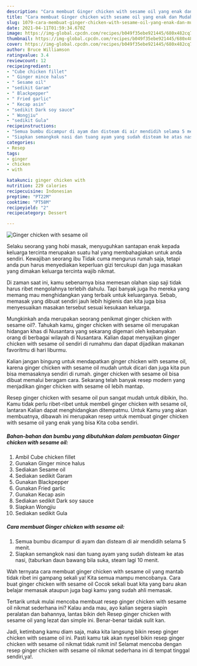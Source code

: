 ```yaml
---
description: "Cara membuat Ginger chicken with sesame oil yang enak dan Mudah Dibuat"
title: "Cara membuat Ginger chicken with sesame oil yang enak dan Mudah Dibuat"
slug: 1079-cara-membuat-ginger-chicken-with-sesame-oil-yang-enak-dan-mudah-dibuat
date: 2021-04-11T01:59:34.670Z
image: https://img-global.cpcdn.com/recipes/b049f35ebe921445/680x482cq70/ginger-chicken-with-sesame-oil-foto-resep-utama.jpg
thumbnail: https://img-global.cpcdn.com/recipes/b049f35ebe921445/680x482cq70/ginger-chicken-with-sesame-oil-foto-resep-utama.jpg
cover: https://img-global.cpcdn.com/recipes/b049f35ebe921445/680x482cq70/ginger-chicken-with-sesame-oil-foto-resep-utama.jpg
author: Bruce Williamson
ratingvalue: 3.4
reviewcount: 12
recipeingredient:
- "Cube chicken fillet"
- " Ginger mince halus"
- " Sesame oil"
- "sedikit Garam"
- " Blackpepper"
- " Fried garlic"
- " Kecap asin"
- "sedikit Dark soy sauce"
- " Wongjiu"
- "sedikit Gula"
recipeinstructions:
- "Semua bumbu dicampur di ayam dan disteam di air mendidih selama 5 menit."
- "Siapkan semangkok nasi dan tuang ayam yang sudah disteam ke atas nasi, (taburkan daun bawang bila suka, steam lagi 10 menit."
categories:
- Resep
tags:
- ginger
- chicken
- with

katakunci: ginger chicken with 
nutrition: 229 calories
recipecuisine: Indonesian
preptime: "PT22M"
cooktime: "PT58M"
recipeyield: "2"
recipecategory: Dessert

---
```



![Ginger chicken with sesame oil](https://img-global.cpcdn.com/recipes/b049f35ebe921445/680x482cq70/ginger-chicken-with-sesame-oil-foto-resep-utama.jpg)

Selaku seorang yang hobi masak, menyuguhkan santapan enak kepada keluarga tercinta merupakan suatu hal yang membahagiakan untuk anda sendiri. Kewajiban seorang ibu Tidak cuma mengurus rumah saja, tetapi anda pun harus menyediakan keperluan gizi tercukupi dan juga masakan yang dimakan keluarga tercinta wajib nikmat.

Di zaman  saat ini, kamu sebenarnya bisa memesan olahan siap saji tidak harus ribet mengolahnya terlebih dahulu. Tapi banyak juga lho mereka yang memang mau menghidangkan yang terbaik untuk keluarganya. Sebab, memasak yang dibuat sendiri jauh lebih higienis dan kita juga bisa menyesuaikan masakan tersebut sesuai kesukaan keluarga. 



Mungkinkah anda merupakan seorang penikmat ginger chicken with sesame oil?. Tahukah kamu, ginger chicken with sesame oil merupakan hidangan khas di Nusantara yang sekarang digemari oleh kebanyakan orang di berbagai wilayah di Nusantara. Kalian dapat menyajikan ginger chicken with sesame oil sendiri di rumahmu dan dapat dijadikan makanan favoritmu di hari liburmu.

Kalian jangan bingung untuk mendapatkan ginger chicken with sesame oil, karena ginger chicken with sesame oil mudah untuk dicari dan juga kita pun bisa memasaknya sendiri di rumah. ginger chicken with sesame oil bisa dibuat memalui beragam cara. Sekarang telah banyak resep modern yang menjadikan ginger chicken with sesame oil lebih mantap.

Resep ginger chicken with sesame oil pun sangat mudah untuk dibikin, lho. Kamu tidak perlu ribet-ribet untuk membeli ginger chicken with sesame oil, lantaran Kalian dapat menghidangkan ditempatmu. Untuk Kamu yang akan membuatnya, dibawah ini merupakan resep untuk membuat ginger chicken with sesame oil yang enak yang bisa Kita coba sendiri.

<!--inarticleads1-->

##### Bahan-bahan dan bumbu yang dibutuhkan dalam pembuatan Ginger chicken with sesame oil:

1. Ambil Cube chicken fillet
1. Gunakan  Ginger mince halus
1. Sediakan  Sesame oil
1. Sediakan sedikit Garam
1. Gunakan  Blackpepper
1. Gunakan  Fried garlic
1. Gunakan  Kecap asin
1. Sediakan sedikit Dark soy sauce
1. Siapkan  Wongjiu
1. Sediakan sedikit Gula




<!--inarticleads2-->

##### Cara membuat Ginger chicken with sesame oil:

1. Semua bumbu dicampur di ayam dan disteam di air mendidih selama 5 menit.
1. Siapkan semangkok nasi dan tuang ayam yang sudah disteam ke atas nasi, (taburkan daun bawang bila suka, steam lagi 10 menit.




Wah ternyata cara membuat ginger chicken with sesame oil yang mantab tidak ribet ini gampang sekali ya! Kita semua mampu mencobanya. Cara buat ginger chicken with sesame oil Cocok sekali buat kita yang baru akan belajar memasak ataupun juga bagi kamu yang sudah ahli memasak.

Tertarik untuk mulai mencoba membuat resep ginger chicken with sesame oil nikmat sederhana ini? Kalau anda mau, ayo kalian segera siapin peralatan dan bahannya, lantas bikin deh Resep ginger chicken with sesame oil yang lezat dan simple ini. Benar-benar taidak sulit kan. 

Jadi, ketimbang kamu diam saja, maka kita langsung bikin resep ginger chicken with sesame oil ini. Pasti kamu tak akan nyesel bikin resep ginger chicken with sesame oil nikmat tidak rumit ini! Selamat mencoba dengan resep ginger chicken with sesame oil nikmat sederhana ini di tempat tinggal sendiri,ya!.

